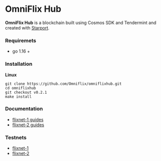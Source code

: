 # OmniFlix Hub

**OmniFlix Hub** is a blockchain built using Cosmos SDK and Tendermint and created with [Starport](https://github.com/tendermint/starport).

### Requiremets
 - go 1.16 +

### Installation
**Linux**
```
git clone https://github.com/Omniflix/omniflixhub.git
cd omniflixhub
git checkout v0.2.1
make install
```

### Documentation

  - [flixnet-1 guides](https://github.com/OmniFlix/docs/tree/main/guides/testnets/flixnet-1)
  - [flixnet-2 guides](https://github.com/OmniFlix/docs/tree/main/guides/testnets/flixnet-2)

### Testnets
  - [flixnet-1](https://github.com/OmniFlix/testnets/tree/main/flixnet-1)
  - [flixnet-2](https://github.com/OmniFlix/testnets/tree/main/flixnet-2)
